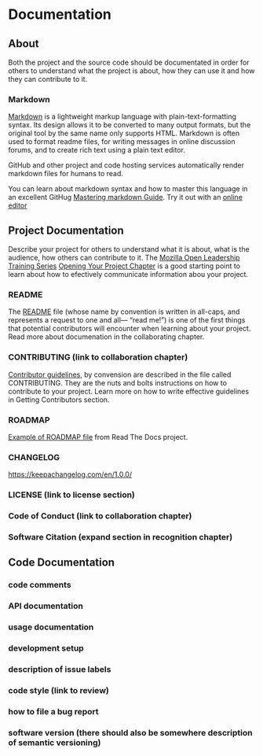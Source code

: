 # Documentation

## About
Both the project and the source code should be documentated in order for others to understand what the project is about, how they can use it and how they can contribute to it.

### Markdown
[Markdown](https://en.wikipedia.org/wiki/Markdown) is a lightweight markup language with plain-text-formatting syntax. Its design allows it to be converted to many output formats, but the original tool by the same name only supports HTML. Markdown is often used to format readme files, for writing messages in online discussion forums, and to create rich text using a plain text editor.

GitHub and other project and code hosting services automatically render markdown files for humans to read. 

You can learn about markdown syntax and how to master this language in an excellent GitHug [Mastering markdown Guide](https://guides.github.com/features/mastering-markdown/). Try it out with an [online editor](https://markdown-it.github.io)

## Project Documentation
Describe your project for others to understand what it is about, what is the audience, how others can contribute to it. The [Mozilla Open Leadership Training Series](https://mozilla.github.io/open-leadership-training-series/) [Opening Your Project Chapter](https://mozilla.github.io/open-leadership-training-series/articles/opening-your-project/) is a good starting point to learn about how to efectively communicate information abou your project.

### README
The [README](https://mozilla.github.io/open-leadership-training-series/articles/opening-your-project/write-a-great-project-readme/) file (whose name by convention is written in all-caps, and represents a request to one and all— “read me!”) is one of the first things that potential contributors will encounter when learning about your project. Read more about documenation in the collaborating chapter.

### CONTRIBUTING (link to collaboration chapter)
[Contributor guidelines](https://mozilla.github.io/open-leadership-training-series/articles/building-communities-of-contributors/write-contributor-guidelines/), by convension are described in the file called CONTRIBUTING. They are the nuts and bolts instructions on how to contribute to your project. Learn more on how to write effective guidelines in Getting Contributors section.

### ROADMAP
[Example of ROADMAP file](https://docs.readthedocs.io/en/stable/roadmap.html#roadmap) from Read The Docs project.

### CHANGELOG
https://keepachangelog.com/en/1.0.0/

### LICENSE (link to license section)

### Code of Conduct (link to collaboration chapter)

### Software Citation (expand section in recognition chapter)

## Code Documentation

### code comments

### API documentation

### usage documentation

### development setup

### description of issue labels

### code style (link to review)

### how to file a bug report

### software version (there should also be somewhere description of semantic versioning)
